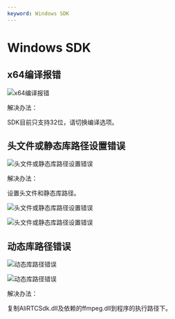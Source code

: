```yaml
---
keyword: Windows SDK
---
```


# Windows SDK

## x64编译报错

![x64编译报错](https://static-aliyun-doc.oss-accelerate.aliyuncs.com/assets/img/zh-CN/5341158951/p49518.png)

解决办法：

SDK目前只支持32位，请切换编译选项。

## 头文件或静态库路径设置错误

![头文件或静态库路径设置错误](https://static-aliyun-doc.oss-accelerate.aliyuncs.com/assets/img/zh-CN/5341158951/p49519.png)

解决办法：

设置头文件和静态库路径。

![头文件或静态库路径设置错误](https://static-aliyun-doc.oss-accelerate.aliyuncs.com/assets/img/zh-CN/5341158951/p49520.png)

![头文件或静态库路径设置错误](https://static-aliyun-doc.oss-accelerate.aliyuncs.com/assets/img/zh-CN/5341158951/p49521.png)

## 动态库路径错误

![动态库路径错误](https://static-aliyun-doc.oss-accelerate.aliyuncs.com/assets/img/zh-CN/5341158951/p49522.png)

![动态库路径错误](https://static-aliyun-doc.oss-accelerate.aliyuncs.com/assets/img/zh-CN/5341158951/p49523.png)

解决办法：

复制AliRTCSdk.dll及依赖的ffmpeg.dll到程序的执行路径下。

